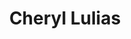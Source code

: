 ---
layout: layouts/profile.liquid
title: Cheryl Lulias
id: cheryl_lulias
prefix: 
first: Cheryl
middle: 
last: Lulias
suffix: 
currentTitle: President & CEO
currentOrg: Medical Home Network; MHN REACH ACO, LLC
bio: Cheryl Lulias is a dynamic health care leader in value-based care delivery and pioneer in pursuit of essential industry transformation. She is the President and CEO of Medical Home Network (MHN), a nationally recognized health care organization dedicated to transforming care, reducing disparities, and building healthier communities. Under Cheryl’s leadership, MHN has taken a differentiated approach to tech-enabled delivery re-design and changed how healthcare is organized, delivered and financed, with a focus on underserved communities. Through its proven, scalable model, MHN creates integrated community-based delivery systems that enable high quality, patient centric, whole person care. At the same time, MHN organizes providers for success under full risk value-based arrangements, which benefit both health care organizations and patients. This approach has produced significant improvements in health outcomes, quality and cost through better patient engagement and better use of data and technology. In 2014, Cheryl launched the MHN ACO, the first Medicaid Accountable Care Organization in Illinois, which delivers nationally leading results and is recognized as the best performing Medicaid ACO in the country. Several years later in 2019, Cheryl co-founded and launched MoreCare, a Medicare Advantage health plan designed specifically for residents of Cook County, IL with a focus on special needs populations. Cheryl is focused on leading the next stage of MHN’s growth by replicating and scaling its approach and impact on a national level. Earlier this year, MHN received approval for participation in a new Medicare model called ACO REACH that emphasizes advancing health equity in underserved communities. Today MHN has expanded its REACH to nine states to transform care. Prior to MHN, Cheryl served as the Vice President of Network Management for WellCare Health Plans of Illinois, a provider of Medicaid and Medicare HMO products, and held managed care leadership positions at several academic and community hospital systems. Cheryl is a published author in academic journals, a frequent speaker and has received a variety of community awards for MHN’s groundbreaking work to transform care in Cook County, IL. Most recently, Cheryl was recognized as one of Modern Healthcare’s Top Women Leaders in Healthcare in 2022. In addition, MHN was named one of Modern Healthcare’s Best Places to Work in 2021 and 2022.
linkedin: linkedin.com/in/cheryl-lulias-605bb320
tiktok: 
twitter: 
aboutme: 
insta: 
orgURL: clulias@mhnchicago.org
snapchat: 
personalURL: 
smallHeadshotURL: assets/images/headshots/CL%20headshot_converted_scaled.avif
originalHeadshotURL: assets/images/headshots/CL%20headshot_converted_scaled.avif
tags-experience: 
 - B2B
 - B2C
 - Business Development
 - Corporate Development
 - Digital Transformation
 - Governance
 - P&L&#58; $0-$500M
 - Private Companies
 - Transformational and Growth
 - Turnaround
 - Business Development
 - Digital Transformation
 - Governance
 - Marketing
 - P&L&#58; $0-$500M
 - Private Companies
 - Transformational and Growth
tags-current-industries: 
 - Health Care and Social Assistance
 - Insurance Carriers and Related Activities
 - Technology
tags-current-position: 
 - CEO / Chief Executive Officer
 - President
tags-past-industries: 
 - Health Care and Social Assistance
 - Hospitals
 - Insurance Carriers and Related Activities
tags-past-position: 
 - CEO / Chief Executive Officer
 - Chairman
 - Executive Director
 - Founder
 - VP / Vice President
tags-current-board-service: 
    - Corporate Private
    - Nonprofit
tags-past-board-service: 
    - Nonprofit
boards-current-corporate-private: 
 - MoreCare, Chair
 - Medical Home Network, Member
 - MHN REACH ACO, LLC, Chair
boards-current-corporate-public: 
boards-current-nonprofit: 
 - CommunityHealth, Member
 - Evanston Scholars, Member
 - American Heart Association - Chicago Metro Board, Member
boards-current-privateequity: 
boards-current-spac: 
boards-current-vc: 
boards-past-corporate-private: 
boards-past-corporate-public: 
boards-past-nonprofit: 
 - St. Mary of Nazareth Community Board, Member
boards-past-privateequity: 
boards-past-spac: 
boards-past-vc: 
---